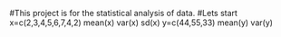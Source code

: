 #This project is for the statistical analysis of data.
#Lets start
x=c(2,3,4,5,6,7,4,2)
mean(x)
var(x)
sd(x)
y=c(44,55,33)
mean(y)
var(y)
